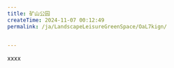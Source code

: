 ```yaml
---
title: 矿山公园
createTime: 2024-11-07 00:12:49
permalink: /ja/LandscapeLeisureGreenSpace/OaL7kign/


---
```


xxxx